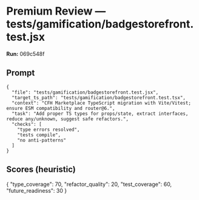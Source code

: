 # Premium Review — tests/gamification/badgestorefront.test.jsx

**Run:** 069c548f

## Prompt

```
{
  "file": "tests/gamification/badgestorefront.test.jsx",
  "target_ts_path": "tests/gamification/badgestorefront.test.tsx",
  "context": "CFH Marketplace TypeScript migration with Vite/Vitest; ensure ESM compatibility and router@6.",
  "task": "Add proper TS types for props/state, extract interfaces, reduce any/unknown, suggest safe refactors.",
  "checks": [
    "type errors resolved",
    "tests compile",
    "no anti-patterns"
  ]
}
```

## Scores (heuristic)

{
  "type_coverage": 70,
  "refactor_quality": 20,
  "test_coverage": 60,
  "future_readiness": 30
}
